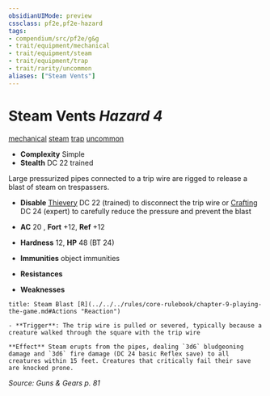 ```yaml
---
obsidianUIMode: preview
cssclass: pf2e,pf2e-hazard
tags:
- compendium/src/pf2e/g&g
- trait/equipment/mechanical
- trait/equipment/steam
- trait/equipment/trap
- trait/rarity/uncommon
aliases: ["Steam Vents"]
---
```

# Steam Vents *Hazard 4*  
[mechanical](mechanical.md)  [steam](steam-g-g.md)  [trap](trap.md)  [uncommon](uncommon.md)  

- **Complexity** Simple
- **Stealth** DC 22 trained  

Large pressurized pipes connected to a trip wire are rigged to release a blast of steam on trespassers.

- **Disable** [Thievery](../../skills.md#Thievery) DC 22 (trained) to disconnect the trip wire or [Crafting](../../skills.md#Crafting) DC 24 (expert) to carefully reduce the pressure and prevent the blast  

- **AC** 20 , **Fort** +12, **Ref** +12
- **Hardness** 12, **HP** 48 (BT 24)
- **Immunities** object immunities
- **Resistances** 
- **Weaknesses** 
     
```ad-embed-ability
title: Steam Blast [R](../../../rules/core-rulebook/chapter-9-playing-the-game.md#Actions "Reaction")

- **Trigger**: The trip wire is pulled or severed, typically because a creature walked through the square with the trip wire

**Effect** Steam erupts from the pipes, dealing `3d6` bludgeoning damage and `3d6` fire damage (DC 24 basic Reflex save) to all creatures within 15 feet. Creatures that critically fail their save are knocked prone.
```

*Source: Guns & Gears p. 81*
